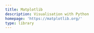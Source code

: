```yaml
---
title: Matplotlib
description: Visualisation with Python
homepage: 'https://matplotlib.org/'
type: library
---
```

